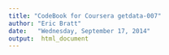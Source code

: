 ```yaml
---
title: "CodeBook for Coursera getdata-007"
author: "Eric Bratt"
date:   "Wednesday, September 17, 2014"
output:  html_document
---
```




